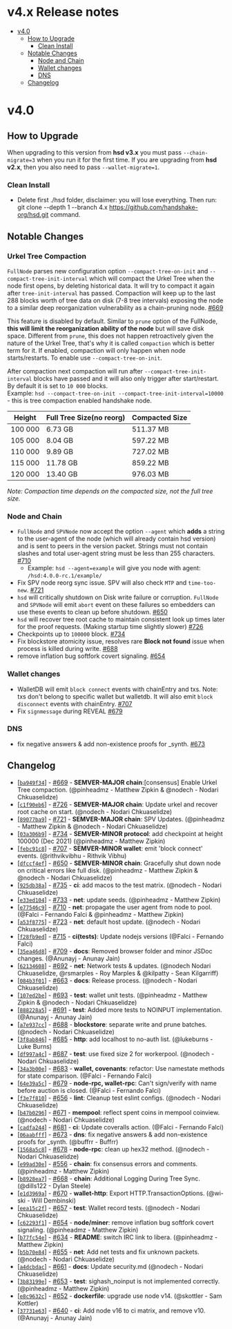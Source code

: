 v4.x Release notes
==================

<!-- toc -->

- [v4.0](#v40)
  * [How to Upgrade](#how-to-upgrade)
    + [Clean Install](#Clean-Install)
  * [Notable Changes](#notable-changes)
    + [Node and Chain](#node-and-chain)
    + [Wallet changes](#wallet-changes)
    + [DNS](#dns)
  * [Changelog](#changelog)

<!-- tocstop -->

# v4.0
## How to Upgrade
  When upgrading to this version from **hsd v3.x** you must pass `--chain-migrate=3` when you run it for the first time.
  If you are upgrading from **hsd v2.x**, then you also need to pass `--wallet-migrate=1`.

### Clean Install
  - Delete first ./hsd folder, disclaimer: you will lose everything. Then run: git clone --depth 1 --branch 4.x https://github.com/handshake-org/hsd.git command.

## Notable Changes
### Urkel Tree Compaction
  `FullNode` parses new configuration option `--compact-tree-on-init` and `--compact-tree-init-interval` which will compact the Urkel Tree when the node first opens, by deleting historical data. It will try to compact it again after `tree-init-interval` has passed. Compaction will keep up to the last 288 blocks worth of tree data on disk (7-8 tree intervals) exposing the node to a similar deep reorganization vulnerability as a chain-pruning node. [#669](https://github.com/handshake-org/hsd/pull/669)
  
  This feature is disabled by default. Similar to `prune` option of the FullNode, **this will limit the reorganization ability of the node** but will save disk space. Different from `prune`, this does not happen retroactively given the nature of the Urkel Tree, that's why it is called `compaction` which is better term for it. If enabled, compaction will only happen when node starts/restarts. To enable use `--compact-tree-on-init`.
  
  After compaction next compaction will run after `--compact-tree-init-interval` blocks have passed and it will also only trigger after start/restart. By default it is set to `10 000` blocks.  
  Example: `hsd --compact-tree-on-init --compact-tree-init-interval=10000` - this is tree compaction enabled handshake node.
  
| Height  | Full Tree Size(no reorg) | Compacted Size |
| ------  | ------------------------ | -------------- |
| 100 000 | 6.73 GB                  | 511.37 MB      |
| 105 000 | 8.04 GB                  | 597.22 MB      |
| 110 000 | 9.89 GB                  | 727.02 MB      |
| 115 000 | 11.78 GB                 | 859.22 MB      |
| 120 000 | 13.40 GB                 | 976.03 MB      |

*Note: Compaction time depends on the compacted size, not the full tree size.*
  

### Node and Chain
  - `FullNode` and `SPVNode` now accept the option `--agent` which **adds** a string to the user-agent of the node (which will already contain hsd version) and is sent to peers in the version packet. Strings must not contain slashes and total user-agent string must be less than 255 characters. [#710](https://github.com/handshake-org/hsd/pull/710)
    - Example: `hsd --agent=example` will give you node with agent: `/hsd:4.0.0-rc.1/example/`
  - Fix SPV node reorg sync issue. SPV will also check `MTP` and `time-too-new`. [#721](https://github.com/handshake-org/hsd/pull/721)
  - `hsd` will critically shutdown on Disk write failure or corruption. `FullNode` and `SPVNode` will emit `abort` event on these failures so embedders can use these events to clean up before shutdown. [#650](https://github.com/handshake-org/hsd/pull/650)
  - `hsd` will recover tree root cache to maintain consistent look up times later for the proof requests. (Making startup time slightly slower) [#726](https://github.com/handshake-org/hsd/pull/726)
  - Checkpoints up to `100000` block. [#734](https://github.com/handshake-org/hsd/pull/734)
  - Fix blockstore atomicity issue, resolves rare **Block not found** issue when process is killed during write. [#688](https://github.com/handshake-org/hsd/pull/688)
  - remove inflation bug softfork covert signaling. [#654](https://github.com/handshake-org/hsd/pull/654)

### Wallet changes
  - WalletDB will emit `block connect` events with chainEntry and txs. Note: txs don't belong to specific wallet but walletdb. It will also emit `block disconnect` events with chainEntry. [#707](https://github.com/handshake-org/hsd/pull/707)
  - Fix `signmessage` during REVEAL [#679](https://github.com/handshake-org/hsd/pull/679)

### DNS
  - fix negative answers & add non-existence proofs for _synth. [#673](https://github.com/handshake-org/hsd/pull/673)
      
## Changelog
 - \[[`ba949f34`](https://github.com/handshake-org/hsd/commit/ba949f34)] - [#669](https://github.com/handshake-org/hsd/pull/669) - **SEMVER-MAJOR chain**:[consensus] Enable Urkel Tree compaction. (@pinheadmz - Matthew Zipkin & @nodech - Nodari Chkuaselidze)
 - \[[`c1f90eb6`](https://github.com/handshake-org/hsd/commit/c1f90eb6)] - [#726](https://github.com/handshake-org/hsd/pull/726) - **SEMVER-MAJOR chain**: Update urkel and recover root cache on start. (@nodech - Nodari Chkuaselidze)
 - \[[`89077ba9`](https://github.com/handshake-org/hsd/commit/89077ba9)] - [#721](https://github.com/handshake-org/hsd/pull/721) - **SEMVER-MAJOR chain**: SPV Updates. (@pinheadmz - Matthew Zipkin & @nodech - Nodari Chkuaselidze)
 - \[[`03a306b9`](https://github.com/handshake-org/hsd/commit/03a306b9)] - [#734](https://github.com/handshake-org/hsd/pull/734) - **SEMVER-MINOR protocol**: add checkpoint at height 100000 (Dec 2021) (@pinheadmz - Matthew Zipkin)
 - \[[`febc91c8`](https://github.com/handshake-org/hsd/commit/febc91c8)] - [#707](https://github.com/handshake-org/hsd/pull/707) - **SEMVER-MINOR wallet**: emit 'block connect' events. (@rithvikvibhu - Rithvik Vibhu)
 - \[[`dfccf4ef`](https://github.com/handshake-org/hsd/commit/dfccf4ef)] - [#650](https://github.com/handshake-org/hsd/pull/650) - **SEMVER-MINOR chain**: Gracefully shut down node on critical errors like full disk. (@pinheadmz - Matthew Zipkin & @nodech - Nodari Chkuaselidze)
 - \[[`925db38a`](https://github.com/handshake-org/hsd/commit/925db38a)] - [#735](https://github.com/handshake-org/hsd/pull/735) - **ci**: add macos to the test matrix. (@nodech - Nodari Chkuaselidze)
 - \[[`e33ed104`](https://github.com/handshake-org/hsd/commit/e33ed104)] - [#733](https://github.com/handshake-org/hsd/pull/733) - **net**: update seeds. (@pinheadmz - Matthew Zipkin)
 - \[[`e77546c9`](https://github.com/handshake-org/hsd/commit/e77546c9)] - [#710](https://github.com/handshake-org/hsd/pull/710) - **net**: propagate the user agent from node to pool. (@Falci - Fernando Falci & @pinheadmz - Matthew Zipkin)
 - \[[`a53f8775`](https://github.com/handshake-org/hsd/commit/a53f8775)] - [#723](https://github.com/handshake-org/hsd/pull/723) - **net**: default host update. (@nodech - Nodari Chkuaselidze)
 - \[[`f28fb9ed`](https://github.com/handshake-org/hsd/commit/f28fb9ed)] - [#715](https://github.com/handshake-org/hsd/pull/715) - **ci(tests)**: Update nodejs versions (@Falci - Fernando Falci)
 - \[[`35ea46d8`](https://github.com/handshake-org/hsd/commit/35ea46d8)] - [#709](https://github.com/handshake-org/hsd/pull/709) - **docs**: Removed browser folder and minor JSDoc changes. (@Anunayj - Anunay Jain)
 - \[[`62134608`](https://github.com/handshake-org/hsd/commit/62134608)] - [#692](https://github.com/handshake-org/hsd/pull/692) - **net**: Network tests & updates. (@nodech Nodari Chkuaselidze, @rsmarples - Roy Marples & @kilpatty - Sean Kilgarriff)
 - \[[`084b3f01`](https://github.com/handshake-org/hsd/commit/084b3f01)] - [#663](https://github.com/handshake-org/hsd/pull/663) - **docs**: Release process. (@nodech - Nodari Chkuaselidze)
 - \[[`107ed2be`](https://github.com/handshake-org/hsd/commit/107ed2be)] - [#693](https://github.com/handshake-org/hsd/pull/693) - **test**: wallet unit tests. (@pinheadmz - Matthew Zipkin & @nodech - Nodari Chkuaselidze)
 - \[[`888228a5`](https://github.com/handshake-org/hsd/commit/888228a5)] - [#691](https://github.com/handshake-org/hsd/pull/691) - **test**: Added more tests to NOINPUT implementation. (@Anunayj - Anunay Jain)
 - \[[`a7e937cc`](https://github.com/handshake-org/hsd/commit/a7e937cc)] - [#688](https://github.com/handshake-org/hsd/pull/688) - **blockstore**: separate write and prune batches. (@nodech - Nodari Chkuaselidze)
 - \[[`3f8ab846`](https://github.com/handshake-org/hsd/commit/3f8ab846)] - [#685](https://github.com/handshake-org/hsd/pull/685) - **http**: add localhost to no-auth list. (@lukeburns - Luke Burns)
 - \[[`df997a4c`](https://github.com/handshake-org/hsd/commit/df997a4c)] - [#687](https://github.com/handshake-org/hsd/pull/687) - **test**: use fixed size 2 for workerpool. (@nodech - Nodari Chkuaselidze)
 - \[[`34a3b00e`](https://github.com/handshake-org/hsd/commit/34a3b00e)] - [#683](https://github.com/handshake-org/hsd/pull/683) - **wallet, covenants**: refactor: Use namestate methods for state comparison. (@Falci - Fernando Falci)
 - \[[`64e39a5c`](https://github.com/handshake-org/hsd/commit/64e39a5c)] - [#679](https://github.com/handshake-org/hsd/pull/679) - **node-rpc, wallet-rpc**: Can't sign/verify with name before auction is closed. (@Falci - Fernando Falci)
 - \[[`f3e7f810`](https://github.com/handshake-org/hsd/commit/f3e7f810)] - [#656](https://github.com/handshake-org/hsd/pull/656) - **lint**: Cleanup test eslint configs. (@nodech - Nodari Chkuaselidze)
 - \[[`b47b0296`](https://github.com/handshake-org/hsd/commit/b47b0296)] - [#671](https://github.com/handshake-org/hsd/pull/671) - **mempool**: reflect spent coins in mempool coinview. (@nodech - Nodari Chkuaselidze)
 - \[[`cadfa244`](https://github.com/handshake-org/hsd/commit/cadfa244)] - [#681](https://github.com/handshake-org/hsd/pull/681) - **ci**: Update coveralls action. (@Falci - Fernando Falci)
 - \[[`06aabfff`](https://github.com/handshake-org/hsd/commit/06aabfff)] - [#673](https://github.com/handshake-org/hsd/pull/673) - **dns**: fix negative answers & add non-existence proofs for _synth. (@buffrr - Buffrr)
 - \[[`1568a5c8`](https://github.com/handshake-org/hsd/commit/1568a5c8)] - [#678](https://github.com/handshake-org/hsd/pull/678) - **node-rpc**: clean up hex32 method. (@nodech - Nodari Chkuaselidze)
 - \[[`e99ad30e`](https://github.com/handshake-org/hsd/commit/e99ad30e)] - [#556](https://github.com/handshake-org/hsd/pull/556) - **chain**: fix consensus errors and comments. (@pinheadmz - Matthew Zipkin)
 - \[[`b8928ea7`](https://github.com/handshake-org/hsd/commit/b8928ea7)] - [#668](https://github.com/handshake-org/hsd/pull/668) - **chain**: Additional Logging During Tree Sync. (@dills122 - Dylan Steele)
 - \[[`e1d3969a`](https://github.com/handshake-org/hsd/commit/e1d3969a)] - [#670](https://github.com/handshake-org/hsd/pull/670) - **wallet-http**: Export HTTP.TransactionOptions. (@wi-ski - Will Dembinski)
 - \[[`eea15c2f`](https://github.com/handshake-org/hsd/commit/eea15c2f)] - [#657](https://github.com/handshake-org/hsd/pull/657) - **test**: Wallet record tests. (@nodech - Nodari Chkuaselidze)
 - \[[`c62293f1`](https://github.com/handshake-org/hsd/commit/c62293f1)] - [#654](https://github.com/handshake-org/hsd/pull/654) - **node/miner**: remove inflation bug softfork covert signaling. (@pinheadmz - Matthew Zipkin)
 - \[[`b77fc54e`](https://github.com/handshake-org/hsd/commit/b77fc54e)] - [#634](https://github.com/handshake-org/hsd/pull/634) - **README**: switch IRC link to libera. (@pinheadmz - Matthew Zipkin)
 - \[[`b5b70e84`](https://github.com/handshake-org/hsd/commit/b5b70e84)] - [#655](https://github.com/handshake-org/hsd/pull/655) - **net**: Add net tests and fix unknown packets. (@nodech - Nodari Chkuaselidze)
 - \[[`a4dcbdac`](https://github.com/handshake-org/hsd/commit/a4dcbdac)] - [#661](https://github.com/handshake-org/hsd/pull/661) - **docs**: Update security.md (@nodech - Nodari Chkuaselidze)
 - \[[`3b83199e`](https://github.com/handshake-org/hsd/commit/3b83199e)] - [#653](https://github.com/handshake-org/hsd/pull/653) - **test**: sighash_noinput is not implemented correctly. (@pinheadmz - Matthew Zipkin)
 - \[[`e8c9632c`](https://github.com/handshake-org/hsd/commit/e8c9632c)] - [#652](https://github.com/handshake-org/hsd/pull/652) - **dockerfile**: upgrade use node v14. (@skottler - Sam Kottler)
 - \[[`37731e63`](https://github.com/handshake-org/hsd/commit/37731e63)] - [#640](https://github.com/handshake-org/hsd/pull/640) - **ci**: Add node v16 to ci matrix, and remove v10. (@Anunayj - Anunay Jain)
